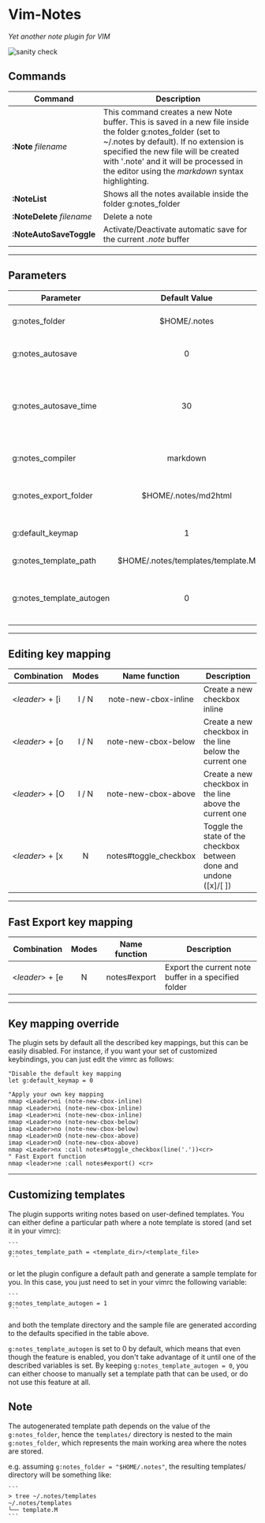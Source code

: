 Vim-Notes
===

_Yet another note plugin for VIM_

![sanity check](https://github.com/fmount/vim-notes/actions/workflows/basic_test.yml)

Commands
---
| Command | Description |
|---|---|
|**:Note**&nbsp;_filename_      | This command creates a new Note buffer. This is saved in a new file inside the folder g:notes_folder (set to ~/.notes by default). If no extension is specified the new file will be created with '.note' and it will be processed in the editor using the _markdown_ syntax highlighting. |
|**:NoteList**             | Shows all the notes available inside the folder g:notes_folder |
|**:NoteDelete**&nbsp;_filename_|  Delete a note |
|**:NoteAutoSaveToggle** | Activate/Deactivate automatic save for the current _.note_ buffer |

______


Parameters
---
| Parameter | Default Value | Description |
|-----------|:-------------:|-------------|
|g:notes_folder| $HOME/.notes   | Folder containing the notes |
|g:notes_autosave| 0        | Enable/Disable the autosave of the notes |
|g:notes_autosave_time| 30  | Defines the minimum interval between 2 successive automatic saves |
|g:notes_compiler| markdown   | Defines the compiler for note files |
|g:notes_export_folder| $HOME/.notes/md2html   | Folder containing the exported notes |
|g:default_keymap| 1   | Load the default plugin keymap |
|g:notes_template_path | $HOME/.notes/templates/template.M  | The template used for notes |
|g:notes_template_autogen | 0 | Autogenerate template folder and template.M sample file  |


______


Editing key mapping
---
|Combination | Modes   | Name function | Description |
|------------| :-----: | :-----------: | ----------- |
|&lt;_leader_&gt;&nbsp;+&nbsp;[i| I / N   | note-new-cbox-inline | Create a new checkbox inline |
|&lt;_leader_&gt;&nbsp;+&nbsp;[o| I / N   | note-new-cbox-below  | Create a new checkbox in the line below the current one|
|&lt;_leader_&gt;&nbsp;+&nbsp;[O| I / N   | note-new-cbox-above | Create a new checkbox in the line above the current one|
|&lt;_leader_&gt;&nbsp;+&nbsp;[x|  N      | notes#toggle_checkbox | Toggle the state of the checkbox between done and undone ([x]/[ ])|


______


Fast Export key mapping
---
|Combination | Modes   | Name function | Description |
|------------| :-----: | :-----------: | ----------- |
|&lt;_leader_&gt;&nbsp;+&nbsp;[e| N   | notes#export | Export the current note buffer in a specified folder|


______


Key mapping override
---
The plugin sets by default all the described key mappings, but this can be easily disabled.
For instance, if you want your set of customized keybindings, you can just edit the vimrc as follows:

    "Disable the default key mapping
    let g:default_keymap = 0

    "Apply your own key mapping
    nmap <Leader>ni (note-new-cbox-inline)
    nmap <Leader>ni (note-new-cbox-inline)
    imap <Leader>ni (note-new-cbox-inline)
    nmap <Leader>no (note-new-cbox-below)
    imap <Leader>no (note-new-cbox-below)
    nmap <Leader>nO (note-new-cbox-above)
    imap <Leader>nO (note-new-cbox-above)
    nmap <Leader>nx :call notes#toggle_checkbox(line('.'))<cr>
    " Fast Export function
    nmap <leader>ne :call notes#export() <cr>


______


Customizing templates
---
The plugin supports writing notes based on user-defined templates.
You can either define a particular path where a note template is stored (and set it in your vimrc):

    ```
    g:notes_template_path = <template_dir>/<template_file>
    ```

or let the plugin configure a default path and generate a sample template for you.
In this case, you just need to set in your vimrc the following variable:

    ```
    g:notes_template_autogen = 1
    ```

and both the template directory and the sample file are generated according to the defaults
specified in the table above.

`g:notes_template_autogen` is set to 0 by default, which means that even though the feature
is enabled, you don't take advantage of it until one of the described variables is set.
By keeping `g:notes_template_autogen = 0`, you can either choose to manually set a template
path that can be used, or do not use this feature at all.

## Note

The autogenerated template path depends on the value of the `g:notes_folder`, hence the `templates/`
directory is nested to the main `g:notes_folder`, which represents the main working area where the
notes are stored.

e.g. assuming `g:notes_folder = "$HOME/.notes"`, the resulting templates/ directory will be something
like:

    ```
    > tree ~/.notes/templates
    ~/.notes/templates
    └── template.M
    ```
